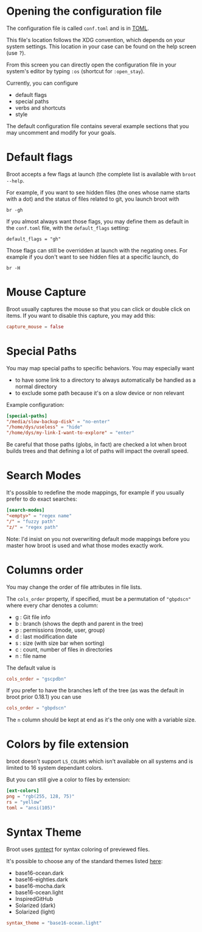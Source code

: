 
# Opening the configuration file

The configuration file is called `conf.toml` and is in [TOML](https://github.com/toml-lang/toml).

This file's location follows the XDG convention, which depends on your system settings. This location in your case can be found on the help screen (use <kbd>?</kbd>).

From this screen you can directly open the configuration file in your system's editor by typing `:os` (shortcut for `:open_stay`).

Currently, you can configure

* default flags
* special paths
* verbs and shortcuts
* style

The default configuration file contains several example sections that you may uncomment and modify for your goals.

# Default flags

Broot accepts a few flags at launch (the complete list is available with `broot --help`.

For example, if you want to see hidden files (the ones whose name starts with a dot) and the status of files related to git, you launch broot with

    br -gh

If you almost always want those flags, you may define them as default in the `conf.toml` file, with the `default_flags` setting:

    default_flags = "gh"

Those flags can still be overridden at launch with the negating ones. For example if you don't want to see hidden files at a specific launch, do

    br -H

# Mouse Capture

Broot usually captures the mouse so that you can click or double click on items. If you want to disable this capture, you may add this:

```toml
capture_mouse = false
```

# Special Paths

You may map special paths to specific behaviors. You may especially want

- to have some link to a directory to always automatically be handled as a normal directory
- to exclude some path because it's on a slow device or non relevant

Example configuration:

```toml
[special-paths]
"/media/slow-backup-disk" = "no-enter"
"/home/dys/useless" = "hide"
"/home/dys/my-link-I-want-to-explore" = "enter"
```

Be careful that those paths (globs, in fact) are checked a lot when broot builds trees and that defining a lot of paths will impact the overall speed.

# Search Modes

It's possible to redefine the mode mappings, for example if you usually prefer to do exact searches:

```toml
[search-modes]
"<empty>" = "regex name"
"/" = "fuzzy path"
"z/" = "regex path"
```

Note: I'd insist on you not overwriting default mode mappings before you master how broot is used and what those modes exactly work.

# Columns order

You may change the order of file attributes in file lists.

The `cols_order` property, if specified, must be a permutation of `"gbpdscn"` where every char denotes a column:

*  g : Git file info
*  b : branch (shows the depth and parent in the tree)
*  p : permissions (mode, user, group)
*  d : last modification date
*  s : size (with size bar when sorting)
*  c : count, number of files in directories
*  n : file name

The default value is

```toml
cols_order = "gscpdbn"
```
If you prefer to have the branches left of the tree (as was the default in broot prior 0.18.1) you can use

```toml
cols_order = "gbpdscn"
```

The `n` column should be kept at end as it's the only one with a variable size.

# Colors by file extension

broot doesn't support `LS_COLORS` which isn't available on all systems and is limited to 16 system dependant colors.

But you can still give a color to files by extension:

```toml
[ext-colors]
png = "rgb(255, 128, 75)"
rs = "yellow"
toml = "ansi(105)"
```

# Syntax Theme

Broot uses [syntect](https://github.com/trishume/syntect) for syntax coloring of previewed files.

It's possible to choose any of the standard themes listed [here](https://docs.rs/syntect/4.2.0/syntect/highlighting/struct.ThemeSet.html#impl):

* base16-ocean.dark
* base16-eighties.dark
* base16-mocha.dark
* base16-ocean.light
* InspiredGitHub
* Solarized (dark)
* Solarized (light)

```toml
syntax_theme = "base16-ocean.light"
```

